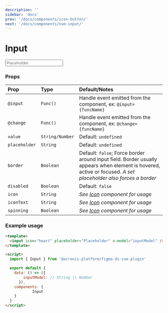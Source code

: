 ```yaml
---
description: ''
sidebar: 'docs'
prev: '/docs/components/icon-button/'
next: '/docs/components/num-input/'
---
```


# Input

<ComponentWrapper>
 <Input icon="heart" placeholder="Placeholder"/>
</ComponentWrapper>

### Props

| Prop          | Type            | Default/Notes                                                                                                                                                  |
| :------------ | :-------------- | :------------------------------------------------------------------------------------------------------------------------------------------------------------- |
| `@input`      | `Func()`        | Handle event emitted from the component, ex: `@input={funcName}`                                                                                               |
| `@change`     | `Func()`        | Handle event emitted from the component, ex: `@change={funcName}`                                                                                              |
| `value`       | `String/Number` | Default: `undefined`                                                                                                                                           |
| `placeholder` | `String`        | Default: `undefined`                                                                                                                                           |
| `border`      | `Boolean`       | Default: `false`; Force border around input field. Border usually appears when element is hovered, active or focused. _A set placeholder also forces a border_ |
| `disabled`    | `Boolean`       | Default: `false`                                                                                                                                               |
| `icon`        | `String`        | _See [Icon](/components/icon#props) component for usage_                                                                                                       |
| `iconText`    | `String`        | _See [Icon](/components/icon#props) component for usage_                                                                                                       |
| `spinning`    | `Boolean`       | _See [Icon](/components/icon#props) component for usage_                                                                                                       |

### Example usage

```html
<template>
  <input icon="heart" placeholder="Placeholder" v-model="inputModel" />
</template>

<script>
  import { Input } from '@acronis-platform/figma-ds-vue-plugin'

  export default {
    data: () => ({
        inputModel: // String || Number
      }),
    components: {
            Input
    }
  }
</script>
```
